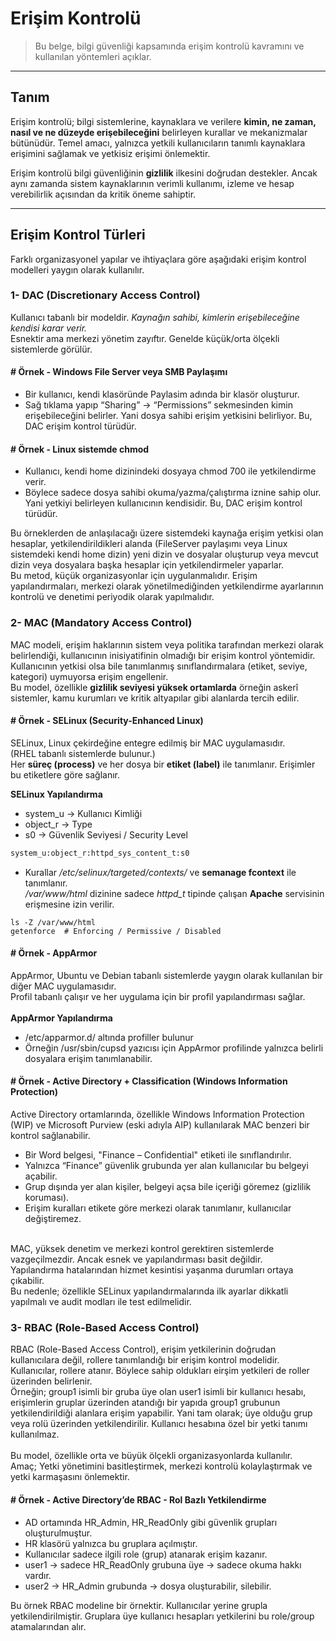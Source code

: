 # Erişim Kontrolü
> Bu belge, bilgi güvenliği kapsamında erişim kontrolü kavramını ve kullanılan yöntemleri açıklar.

---

## Tanım

Erişim kontrolü; bilgi sistemlerine, kaynaklara ve verilere **kimin, ne zaman, nasıl ve ne düzeyde erişebileceğini** belirleyen kurallar ve mekanizmalar bütünüdür.
Temel amacı, yalnızca yetkili kullanıcıların tanımlı kaynaklara erişimini sağlamak ve yetkisiz erişimi önlemektir.

Erişim kontrolü bilgi güvenliğinin **gizlilik** ilkesini doğrudan destekler.
Ancak aynı zamanda sistem kaynaklarının verimli kullanımı, izleme ve hesap verebilirlik açısından da kritik öneme sahiptir.

---

## Erişim Kontrol Türleri
Farklı organizasyonel yapılar ve ihtiyaçlara göre aşağıdaki erişim kontrol modelleri yaygın olarak kullanılır.

### 1- DAC (Discretionary Access Control)
Kullanıcı tabanlı bir modeldir. *Kaynağın sahibi, kimlerin erişebileceğine kendisi karar verir.*<br>
Esnektir ama merkezi yönetim zayıftır. Genelde küçük/orta ölçekli sistemlerde görülür.<br>

#### # Örnek - Windows File Server veya SMB Paylaşımı
- Bir kullanıcı, kendi klasöründe Paylasim adında bir klasör oluşturur.
- Sağ tıklama yapıp “Sharing” → “Permissions” sekmesinden kimin erişebileceğini belirler.
Yani dosya sahibi erişim yetkisini belirliyor. Bu, DAC erişim kontrol türüdür.

#### # Örnek - Linux sistemde chmod
- Kullanıcı, kendi home dizinindeki dosyaya chmod 700 ile yetkilendirme verir.
- Böylece sadece dosya sahibi okuma/yazma/çalıştırma iznine sahip olur.
Yani yetkiyi belirleyen kullanıcının kendisidir. Bu, DAC erişim kontrol türüdür.

Bu örneklerden de anlaşılacağı üzere sistemdeki kaynağa erişim yetkisi olan hesaplar, yetkilendirildikleri alanda (FileServer paylaşımı veya Linux sistemdeki kendi home dizin) yeni dizin ve dosyalar oluşturup veya mevcut dizin veya dosyalara başka hesaplar için yetkilendirmeler yaparlar.<br>
Bu metod, küçük organizasyonlar için uygulanmalıdır. Erişim yapılandırmaları, merkezi olarak yönetilmediğinden yetkilendirme ayarlarının kontrolü ve denetimi periyodik olarak yapılmalıdır.<br>

### 2- MAC (Mandatory Access Control)
MAC modeli, erişim haklarının sistem veya politika tarafından merkezi olarak belirlendiği, kullanıcının inisiyatifinin olmadığı bir erişim kontrol yöntemidir.<br>
Kullanıcının yetkisi olsa bile tanımlanmış sınıflandırmalara (etiket, seviye, kategori) uymuyorsa erişim engellenir.<br>
Bu model, özellikle **gizlilik seviyesi yüksek ortamlarda** örneğin askerî sistemler, kamu kurumları ve kritik altyapılar gibi alanlarda tercih edilir.<br>

#### # Örnek - SELinux (Security-Enhanced Linux)
SELinux, Linux çekirdeğine entegre edilmiş bir MAC uygulamasıdır. <br>
(RHEL tabanlı sistemlerde bulunur.) <br>
Her **süreç (process)** ve her dosya bir **etiket (label)** ile tanımlanır. Erişimler bu etiketlere göre sağlanır.<br>

**SELinux Yapılandırma** <br>
- system_u -> Kullanıcı Kimliği <br>
- object_r -> Type <br>
- s0 -> Güvenlik Seviyesi / Security Level <br>

```bash
system_u:object_r:httpd_sys_content_t:s0
```
- Kurallar */etc/selinux/targeted/contexts/* ve **semanage fcontext** ile tanımlanır. <br>
*/var/www/html* dizinine sadece *httpd_t* tipinde çalışan **Apache** servisinin erişmesine izin verilir.

```
ls -Z /var/www/html
getenforce  # Enforcing / Permissive / Disabled
```

#### # Örnek - AppArmor
AppArmor, Ubuntu ve Debian tabanlı sistemlerde yaygın olarak kullanılan bir diğer MAC uygulamasıdır.<br>
Profil tabanlı çalışır ve her uygulama için bir profil yapılandırması sağlar.<br>
<br>
**AppArmor Yapılandırma**<br>
- /etc/apparmor.d/ altında profiller bulunur
- Örneğin /usr/sbin/cupsd yazıcısı için AppArmor profilinde yalnızca belirli dosyalara erişim tanımlanabilir.

#### # Örnek - Active Directory + Classification (Windows Information Protection)
Active Directory ortamlarında, özellikle Windows Information Protection (WIP) ve Microsoft Purview (eski adıyla AIP) kullanılarak MAC benzeri bir kontrol sağlanabilir.<br>
- Bir Word belgesi, "Finance – Confidential" etiketi ile sınıflandırılır.
- Yalnızca “Finance” güvenlik grubunda yer alan kullanıcılar bu belgeyi açabilir.
- Grup dışında yer alan kişiler, belgeyi açsa bile içeriği göremez (gizlilik koruması).
- Erişim kuralları etikete göre merkezi olarak tanımlanır, kullanıcılar değiştiremez.
<br>
MAC, yüksek denetim ve merkezi kontrol gerektiren sistemlerde vazgeçilmezdir. Ancak esnek ve yapılandırması basit değildir.<br>
Yapılandırma hatalarından hizmet kesintisi yaşanma durumları ortaya çıkabilir.<br>
Bu nedenle; özellikle SELinux yapılandırmalarında ilk ayarlar dikkatli yapılmalı ve audit modları ile test edilmelidir.<br>

### 3- RBAC (Role-Based Access Control)
RBAC (Role-Based Access Control), erişim yetkilerinin doğrudan kullanıcılara değil, rollere tanımlandığı bir erişim kontrol modelidir.<br>
Kullanıcılar, rollere atanır. Böylece sahip oldukları eirşim yetkileri de roller üzerinden belirlenir.<br>
Örneğin; group1 isimli bir gruba üye olan user1 isimli bir kullanıcı hesabı, erişimlerin gruplar üzerinden atandığı bir yapıda group1 grubunun yetkilendirildiği alanlara erişim yapabilir.
Yani tam olarak; üye olduğu grup veya rolü üzerinden yetkilendirilir. Kullanıcı hesabına özel bir yetki tanımı kullanılmaz.<br>
<br>
Bu model, özellikle orta ve büyük ölçekli organizasyonlarda kullanılır.<br>
Amaç; Yetki yönetimini basitleştirmek, merkezi kontrolü kolaylaştırmak ve yetki karmaşasını önlemektir.<br>

#### # Örnek - Active Directory’de RBAC - Rol Bazlı Yetkilendirme
- AD ortamında HR_Admin, HR_ReadOnly gibi güvenlik grupları oluşturulmuştur.
- HR klasörü yalnızca bu gruplara açılmıştır.
- Kullanıcılar sadece ilgili role (grup) atanarak erişim kazanır.
- user1 -> sadece HR_ReadOnly grubuna üye -> sadece okuma hakkı vardır.
- user2 -> HR_Admin grubunda -> dosya oluşturabilir, silebilir.

Bu örnek RBAC modeline bir örnektir. Kullanıcılar yerine grupla yetkilendirilmiştir. Gruplara üye kullanıcı hesapları yetkilerini bu role/group atamalarından alır.<br>
<br>



